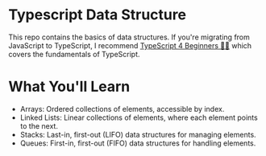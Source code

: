 # Typescript Data Structure
This repo contains the basics of data structures. If you're migrating from JavaScript to TypeScript, I recommend [TypeScript 4 Beginners 📝✨](https://github.com/redmejia/learning-typescript) which covers the fundamentals of TypeScript.

# What You'll Learn

- Arrays: Ordered collections of elements, accessible by index.
- Linked Lists: Linear collections of elements, where each element points to the next.
- Stacks: Last-in, first-out (LIFO) data structures for managing elements.
- Queues: First-in, first-out (FIFO) data structures for handling elements.
